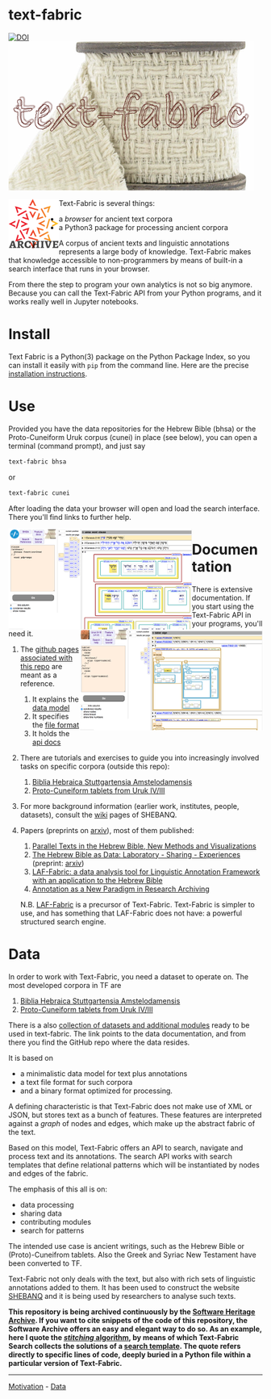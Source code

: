 # text-fabric

[![DOI](https://zenodo.org/badge/DOI/10.5281/zenodo.1008899.svg)](https://doi.org/10.5281/zenodo.592193)
![text-fabric](/docs/images/tf.png)


<a target="_blank" href="https://archive.softwareheritage.org/browse/origin/https://github.com/Dans-labs/text-fabric/directory/"><img src="/docs/images/swh-logo-archive.png" width="100" align="left"/></a>

Text-Fabric is several things:

* a *browser* for ancient text corpora
* a Python3 package for processing ancient corpora

A corpus of ancient texts and linguistic annotations represents a large body of knowledge.
Text-Fabric makes that knowledge accessible to non-programmers by means of 
built-in a search interface that runs in your browser.

From there the step to program your own analytics is not so big anymore.
Because you can call the Text-Fabric API from your Python programs, and
it works really well in Jupyter notebooks.
 
# Install

Text Fabric is a Python(3) package on the Python Package Index, so you can install it easily with `pip` from
the command line. Here are the precise
[installation instructions](https://dans-labs.github.io/text-fabric/).

# Use

Provided you have the data repositories for the Hebrew Bible (bhsa) or the Proto-Cuneiform Uruk corpus (cunei)
in place (see below),
you can open a terminal (command prompt), and just say

```sh
text-fabric bhsa
```

or 

```sh
text-fabric cunei
```

After loading the data your browser will open and load the search interface.
There you'll find links to further help.

<p>
<img src="/docs/images/bhsa-app.png" height="200" align="left"/>
<img src="/docs/images/cunei-app.png" height="200" align="right"/>
</p>

# Documentation

There is extensive documentation.
If you start using the Text-Fabric API in your programs, you'll need it.

1. The [github pages associated with this repo](https://dans-labs.github.io/text-fabric/) are meant as a reference.
   1. It explains the [data model](https://dans-labs.github.io/text-fabric/Model/Data-Model/)
   2. It specifies the [file format](https://dans-labs.github.io/text-fabric/Model/File-formats/)
   3. It holds the [api docs](https://dans-labs.github.io/text-fabric/Api/General/)
2. There are tutorials and exercises to guide you into increasingly involved tasks
   on specific corpora (outside this repo):
   1. [Biblia Hebraica Stuttgartensia Amstelodamensis](https://nbviewer.jupyter.org/github/etcbc/bhsa/blob/master/tutorial/start.ipynb)
   1. [Proto-Cuneiform tablets from Uruk IV/III](https://nbviewer.jupyter.org/github/nino-cunei/tutorials/blob/master/start.ipynb)
3. For more background information (earlier work, institutes, people, datasets), consult the
   [wiki](https://github.com/ETCBC/shebanq/wiki)
   pages of SHEBANQ.
4. Papers (preprints on [arxiv](https://arxiv.org)), most of them published:
   1. [Parallel Texts in the Hebrew Bible, New Methods and Visualizations ](https://arxiv.org/abs/1603.01541)
   1. [The Hebrew Bible as Data: Laboratory - Sharing - Experiences](https://www.ubiquitypress.com/site/chapters/10.5334/bbi.18/)
      (preprint: [arxiv](https://arxiv.org/abs/1501.01866))
   1. [LAF-Fabric: a data analysis tool for Linguistic Annotation Framework with an application to the Hebrew Bible](https://arxiv.org/abs/1410.0286)
   1. [Annotation as a New Paradigm in Research Archiving](https://arxiv.org/abs/1412.6069)

   N.B. [LAF-Fabric](https://github.com/Dans-labs/laf-fabric) is a precursor of Text-Fabric.
   Text-Fabric is simpler to use, and has something that LAF-Fabric does not have:
   a powerful structured search engine.

# Data

In order to work with Text-Fabric, you need a dataset to operate on.
The most developed corpora in TF are

1. [Biblia Hebraica Stuttgartensia Amstelodamensis](https://github/etcbc/bhsa)
1. [Proto-Cuneiform tablets from Uruk IV/III](https://github/nino-cunei/uruk)

There is a also
[collection of datasets and additional modules](https://Dans-labs.github.io/text-fabric-data/)
ready to be used in text-fabric. The link points to the data documentation, and from there you find the GitHub
repo where the data resides.

It is based on

* a minimalistic data model for text plus annotations
* a text file format for such corpora
* and a binary format optimized for processing.

A defining characteristic is that Text-Fabric does not make use of XML or JSON,
but stores text as a bunch of features.
These features are interpreted against a *graph* of nodes and edges, which make up the
abstract fabric of the text.

Based on this model, Text-Fabric offers an API to search, navigate and process text
and its annotations.
The search API works with search templates that define relational patterns
which will be instantiated by nodes and edges of the fabric.

The emphasis of this all is on:

* data processing
* sharing data
* contributing modules
* search for patterns

The intended use case is ancient writings, such as the Hebrew Bible or (Proto)-Cuneifrom tablets.
Also the Greek and Syriac New Testament have been converted to TF.

Text-Fabric not only deals with the text, but also with rich sets of linguistic annotations added to them.
It has been used to construct the website
[SHEBANQ](https://shebanq.ancient-data.org) and it is being
used by researchers to analyse such texts. 

**This repository is being archived continuously by the 
[Software Heritage Archive](https://archive.softwareheritage.org).
If you want to cite snippets of the code of this repository, the Software Archive
offers an easy and elegant way to do so.
As an example, here I quote the 
[*stitching* algorithm](https://archive.softwareheritage.org/swh:1:cnt:6169c074089ddc8a0e048cb67e1fec57857ef54d;lines=3224-3270/),
by means of which Text-Fabric Search collects the solutions of a
[search template](https://dans-labs.github.io/text-fabric/Api/General/#searching).
The quote refers directly to specific lines of code, deeply buried in
a Python file within a particular version of Text-Fabric.**

---

[Motivation](http://www.slideshare.net/dirkroorda/text-fabric) - 
[Data](https://github.com/Dans-labs/text-fabric-data)


